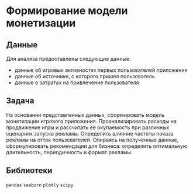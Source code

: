 # Формирование модели монетизации
## Данные
Для анализа предоставлены следующие данные:
- данные об игровых активностях первых пользователей приложения
- данные об источнике, с которого пришел пользователь
- данные о затратах на привлечение пользователя

## Задача
На основании представленных данных, сформировать модель монетизации игрового приложения. Проанализировать расходы на продвижение игры и рассчитать её окупаемость при различных сценариях запуска рекламы. Определить влияние частоты показа рекламы на отток пользователей. Опираясь на полученные данные, сформулировать рекомендации для бизнеса: определить оптимальную длительность, периодичность и формат рекламы.

## Библиотеки
`pandas` `seaborn` `plotly` `scipy`
